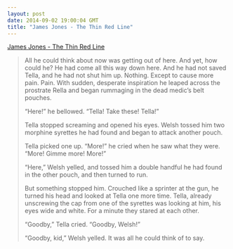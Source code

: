 ```yaml
---
layout: post
date: 2014-09-02 19:00:04 GMT
title: "James Jones - The Thin Red Line"
---
```

<a href="http://www.amazon.in/gp/product/0385324081/ref=as_li_tl?ie=UTF8&camp=3626&creative=24822&creativeASIN=0385324081&linkCode=as2&tag=arpstum-21">James Jones - The Thin Red Line</a><img src="http://ir-in.amazon-adsystem.com/e/ir?t=arpstum-21&l=as2&o=31&a=0385324081" width="1" height="1" border="0" alt="" style="border:none !important; margin:0px !important;" />

<blockquote><p>All he could think about now was getting out of here. And yet, how could he? He had come all this way down here. And he had not saved Tella, and he had not shut him up. Nothing. Except to cause more pain. Pain. With sudden, desperate inspiration he leaped across the prostrate Rella and began rummaging in the dead medic’s belt pouches. </p>

<p>“Here!” he bellowed. “Tella! Take these! Tella!”</p>

<p>Tella stopped screaming and opened his eyes. Welsh tossed him two morphine syrettes he had found and began to attack another pouch. </p>

<p>Tella picked one up. “More!” he cried when he saw what they were. “More! Gimme more! More!” </p>

<p>“Here,” Welsh yelled, and tossed him a double handful he had found in the other pouch, and then turned to run. </p>

<p>But something stopped him. Crouched like a sprinter at the gun, he turned his head and looked at Tella one more time. Tella, already unscrewing the cap from one of the syrettes was looking at him, his eyes wide and white. For a minute they stared at each other. </p>

<p>“Goodby,” Tella cried. “Goodby, Welsh!”</p>

<p>“Goodby, kid,” Welsh yelled. It was all he could think of to say.</p></blockquote>